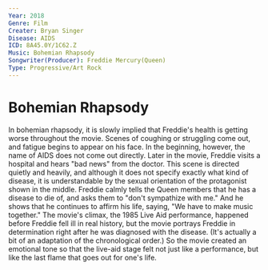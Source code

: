 ```yaml
---
Year: 2018
Genre: Film
Creater: Bryan Singer
Disease: AIDS
ICD: 8A45.0Y/1C62.Z
Music: Bohemian Rhapsody
Songwriter(Producer): Freddie Mercury(Queen)
Type: Progressive/Art Rock
---
```


# Bohemian Rhapsody

In bohemian rhapsody, it is slowly implied that Freddie's health is getting worse throughout the movie. Scenes of coughing or struggling come out, and fatigue begins to appear on his face. In the beginning, however, the name of AIDS does not come out directly. Later in the movie, Freddie visits a hospital and hears "bad news" from the doctor. This scene is directed quietly and heavily, and although it does not specify exactly what kind of disease, it is understandable by the sexual orientation of the protagonist shown in the middle. Freddie calmly tells the Queen members that he has a disease to die of, and asks them to "don't sympathize with me." And he shows that he continues to affirm his life, saying, "We have to make music together."
The movie's climax, the 1985 Live Aid performance, happened before Freddie fell ill in real history, but the movie portrays Freddie in determination right after he was diagnosed with the disease. (It's actually a bit of an adaptation of the chronological order.) So the movie created an emotional tone so that the live-aid stage felt not just like a performance, but like the last flame that goes out for one's life.

